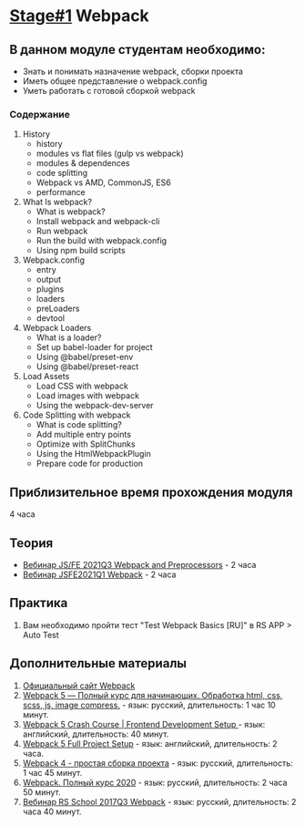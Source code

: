 # [Stage#1](../../) Webpack
## В данном модуле студентам необходимо:
- Знать и понимать назначение webpack, сборки проекта
- Иметь общее представление о webpack.config 
- Уметь работать с готовой сборкой webpack

### Содержание
1. History	
    - history
    - modules vs flat files (gulp vs webpack)
    - modules & dependences
    - code splitting
    - Webpack vs AMD, CommonJS, ES6
    - performance
2. What Is webpack?	
	- What is webpack?
	- Install webpack and webpack-cli
	- Run webpack
	- Run the build with webpack.config
	- Using npm build scripts
3. Webpack.config
    - entry
    - output
    - plugins
    - loaders
    - preLoaders
    - devtool
4. Webpack Loaders	
	- What is a loader?
	- Set up babel-loader for project
	- Using @babel/preset-env
	- Using @babel/preset-react
5. Load Assets	
	- Load CSS with webpack
	- Load images with webpack
	- Using the webpack-dev-server
6. Code Splitting with webpack	
	- What is code splitting?
	- Add multiple entry points
	- Optimize with SplitChunks
	- Using the HtmlWebpackPlugin
	- Prepare code for production

## Приблизительное время прохождения модуля
4 часа

## Теория 
- [Вебинар JS/FE 2021Q3 Webpack and Preprocessors](https://youtu.be/Edue1LmnZqo) - 2 часа
- [Вебинар JSFE2021Q1 Webpack](https://youtu.be/bozzyi8Tok0) - 2 часа

## Практика 
1. Вам необходимо пройти тест "Test Webpack Basics [RU]" в RS APP > Auto Test

## Дополнительные материалы
1. [Официальный сайт Webpack](https://webpack.js.org/)
2. [Webpack 5 — Полный курс для начинающих. Обработка html, css, scss, js, image compress.](https://youtu.be/o8KMucDpSno) - язык: русский, длительность: 1 час 10 минут.
3. [Webpack 5 Crash Course | Frontend Development Setup ](https://youtu.be/IZGNcSuwBZs) - язык: английский, длительность: 40 минут.
4. [Webpack 5 Full Project Setup](https://youtu.be/TOb1c39m64A) - язык: английский, длительность: 2 часа.
5. [Webpack 4 - простая сборка проекта](https://youtu.be/MRlBKfGktwI) - язык: русский, длительность: 1 час 45 минут.
6. [Webpack. Полный курс 2020](https://youtu.be/eSaF8NXeNsA) - язык: русский, длительность: 2 часа 50 минут.
7. [Вебинар RS School 2017Q3 Webpack](https://youtu.be/ssORHjHHCzU) - язык: русский, длительность: 2 часа 40 минут.
